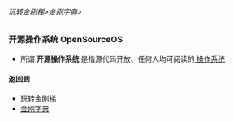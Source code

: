 ###### 玩转金刚梯>金刚字典>
### 开源操作系统 OpenSourceOS
- 所谓<strong> 开源操作系统 </strong>是指源代码开放、任何人均可阅读的[ 操作系统 ](https://github.com/a2zitpro/web/blob/master/LadderFree/kkDictionary/OS.md)
#### 返回到
- [玩转金刚梯](https://github.com/a2zitpro/web/blob/master/LadderFree/A.md)
- [金刚字典](https://github.com/a2zitpro/web/blob/master/LadderFree/kkDictionary/KKDictionary.md)

